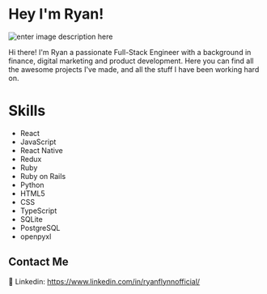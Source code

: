 # Hey I'm Ryan!
![enter image description here](https://i.pinimg.com/originals/e4/26/70/e426702edf874b181aced1e2fa5c6cde.gif)

Hi there! I'm Ryan a passionate Full-Stack Engineer with a background in finance, digital marketing and product development. Here you can find all the awesome projects I've made, and all the stuff I have been working hard on. 

# Skills

 - React
 - JavaScript
 - React Native
 - Redux
 - Ruby 
 - Ruby on Rails
 - Python
 - HTML5
 - CSS
 - TypeScript
 - SQLite
 - PostgreSQL
 - openpyxl

## Contact Me

:link: Linkedin: https://www.linkedin.com/in/ryanflynnofficial/
